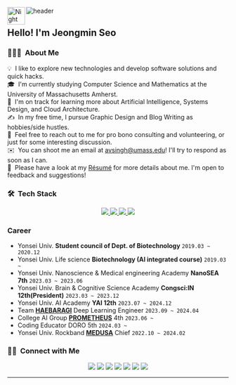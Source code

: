 ![header](https://capsule-render.vercel.app/api?type=transparent&color=timeAuto&height=250&section=header&text=Jeongmin%20Seo%22&fontSize=70
)
<img alt="Night Coding" src="./assets/Hand%20Wave.gif" width='40' align="left"/><h2>Hello! I'm Jeongmin Seo</h2>

<!-- ## 👋 &nbsp;Hello! I'm Jeongmin Seo -->

### 👨🏻‍💻 &nbsp;About Me

💡 &nbsp;I like to explore new technologies and develop software solutions and quick hacks.\
🎓 &nbsp;I'm currently studying Computer Science and Mathematics at the University of Massachusetts Amherst.\
🌱 &nbsp;I'm on track for learning more about Artificial Intelligence, Systems Design, and Cloud Architecture.\
✍️ &nbsp;In my free time, I pursue Graphic Design and Blog Writing as hobbies/side hustles.\
💬 &nbsp;Feel free to reach out to me for pro bono consulting and volunteering, or just for some interesting discussion.\
✉️ &nbsp;You can shoot me an email at avsingh@umass.edu! I'll try to respond as soon as I can.\
📄 &nbsp;Please have a look at my [Résumé](https://www.adityavsingh.com/resume.html) for more details about me. I'm open to feedback and suggestions!

### 🛠 &nbsp;Tech Stack
<p align="center">
  <a href="https://www.tensorflow.org"target="blank">
    <img src="https://img.shields.io/badge/TensorFlow-%23FF6F00?style=for-the-badge&logo=TensorFlow&logoColor=white"/>
  </a>
  <a href="https://pytorch.org"target="blank">
    <img src="https://img.shields.io/badge/PyTorch-%23EE4C2C?style=for-the-badge&logo=PyTorch&logoColor=white"/>
  </a>
  <a href="https://www.python.org/"target="blank">
    <img src="https://img.shields.io/badge/Python-3776AB?style=for-the-badge&logo=python&logoColor=white"/>
  </a>
  <a href="https://www.r-project.org/"target="blank">
    <img src="https://img.shields.io/badge/R-276DC3?style=for-the-badge&logo=r&logoColor=white"/>
  </a>
</p>

### Career
  - Yonsei Univ. **Student council of Dept. of Biotechnology** `2019.03 ~ 2020.12`
  - Yonsei Univ. Life science **Biotechnology (AI integrated course)** `2019.03 ~`
  - Yonsei Univ. Nanoscience & Medical engineering Academy **NanoSEA 7th** `2023.03 ~ 2023.06`
  - Yonsei Univ. Brain & Cognitive Science Academy **Congsci:IN 12th(President)** `2023.03 ~ 2023.12`
  - Yonsei Univ. AI Academy **YAI 12th** `2023.07 ~ 2024.12`
  - Team **[HAEBARAGI](https://github.com/sunnybraille)** Deep Learning Engineer `2023.09 ~ 2024.04`
  - College AI Group **[PROMETHEUS](https://github.com/Prometheus-AI-Project)** 4th `2023.06 ~`
  - Coding Educator DORO 5th `2024.03 ~`
  - Yonsei Univ. Rockband **[MEDUSA](https://www.youtube.com/@yonseimedusa_official)** Chief `2022.10 ~ 2024.02`

### 🤝🏻 &nbsp;Connect with Me

<p align="center">
<a href="https://www.adityavsingh.com"><img src="https://img.shields.io/badge/-adityavsingh.com-3423A6?style=flat&logo=Google-Chrome&logoColor=white"/></a>
<a href="https://linkedin.com/in/AVS1508"><img src="https://img.shields.io/badge/-Aditya%20Vikram%20Singh-0077B5?style=flat&logo=Linkedin&logoColor=white"/></a>
<a href="mailto:avsingh@umass.edu"><img src="https://img.shields.io/badge/-avsingh@umass.edu-D14836?style=flat&logo=Gmail&logoColor=white"/></a>
<a href="https://instagram.com/adityavs_"><img src="https://img.shields.io/badge/-@adityavs__-E4405F?style=flat&logo=Instagram&logoColor=white"/></a>
<a href="https://facebook.com/AVS1508"><img src="https://img.shields.io/badge/-@AVS1508-1877F2?style=flat&logo=Facebook&logoColor=white"/></a>
<a href="https://www.pinterest.ca/AVS1508"><img src="https://img.shields.io/badge/-@AVS1508-BD081C?style=flat&logo=Pinterest&logoColor=white"/></a>
<a href="https://www.behance.net/AVS1508"><img src="https://img.shields.io/badge/-@AVS1508-1769FF?style=flat&logo=Behance&logoColor=white"/></a>
</p>

-----

